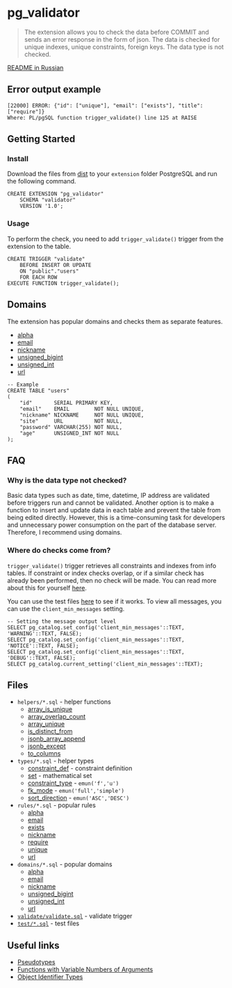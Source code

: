 # pg_validator

> The extension allows you to check the data before COMMIT and sends an error response in the form
> of json. The data is checked for unique indexes, unique constraints, foreign keys. The data type
> is not checked.

[README in Russian](./README.ru.md)

## Error output example

```
[22000] ERROR: {"id": ["unique"], "email": ["exists"], "title": ["require"]}
Where: PL/pgSQL function trigger_validate() line 125 at RAISE
```

## Getting Started

### Install

Download the files from [dist](./dist) to your `extension` folder PostgreSQL and run the following
command.

```postgresql
CREATE EXTENSION "pg_validator"
    SCHEMA "validator"
    VERSION '1.0';
```

### Usage

To perform the check, you need to add `trigger_validate()` trigger from the extension to the table.

```postgresql
CREATE TRIGGER "validate"
    BEFORE INSERT OR UPDATE
    ON "public"."users"
    FOR EACH ROW
EXECUTE FUNCTION trigger_validate();
```

## Domains

The extension has popular domains and checks them as separate features.

- [alpha](./domains/alpha.sql)
- [email](./domains/email.sql)
- [nickname](./domains/nickname.sql)
- [unsigned_bigint](./domains/unsigned_bigint.sql)
- [unsigned_int](./domains/unsigned_int.sql)
- [url](./domains/url.sql)

```postgresql
-- Example
CREATE TABLE "users"
(
    "id"       SERIAL PRIMARY KEY,
    "email"    EMAIL        NOT NULL UNIQUE,
    "nickname" NICKNAME     NOT NULL UNIQUE,
    "site"     URL          NOT NULL,
    "password" VARCHAR(255) NOT NULL,
    "age"      UNSIGNED_INT NOT NULL
);
```

## FAQ

### Why is the data type not checked?

Basic data types such as date, time, datetime, IP address are validated before triggers run and
cannot be validated. Another option is to make a function to insert and update data in each table
and prevent the table from being edited directly. However, this is a time-consuming task for
developers and unnecessary power consumption on the part of the database server. Therefore, I
recommend using domains.

### Where do checks come from?

`trigger_validate()` trigger retrieves all constraints and indexes from info tables. If constraint
or index checks overlap, or if a similar check has already been performed, then no check will be
made. You can read more about this for yourself [here](./validate/validate.sql).

You can use the test files [here](./test/validate) to see if it works. To view all messages, you can
use the `client_min_messages` setting.

```postgresql
-- Setting the message output level
SELECT pg_catalog.set_config('client_min_messages'::TEXT, 'WARNING'::TEXT, FALSE);
SELECT pg_catalog.set_config('client_min_messages'::TEXT, 'NOTICE'::TEXT, FALSE);
SELECT pg_catalog.set_config('client_min_messages'::TEXT, 'DEBUG'::TEXT, FALSE);
SELECT pg_catalog.current_setting('client_min_messages'::TEXT);
```

## Files

- `helpers/*.sql` - helper functions
    - [array_is_unique](./helpers/array_is_unique.sql)
    - [array_overlap_count](./helpers/array_overlap_count.sql)
    - [array_unique](./helpers/array_unique.sql)
    - [is_distinct_from](./helpers/is_distinct_from.sql)
    - [jsonb_array_append](./helpers/jsonb_array_append.sql)
    - [jsonb_except](./helpers/jsonb_except.sql)
    - [to_columns](./helpers/to_columns.sql)
- `types/*.sql` - helper types
    - [constraint_def](./types/constraint_def) - constraint definition
    - [set](./types/set) - mathematical set
    - [constraint_type](./types/constraint_type.sql) - `emun('f','u')`
    - [fk_mode](./types/fk_mode.sql) - `emun('full','simple')`
    - [sort_direction](./types/sort_direction.sql) - `emun('ASC','DESC')`
- `rules/*.sql` - popular rules
    - [alpha](./rules/alpha.sql)
    - [email](./rules/email.sql)
    - [exists](./rules/exists_rule.sql)
    - [nickname](./rules/nickname.sql)
    - [require](./rules/require_rule.sql)
    - [unique](./rules/unique_rule.sql)
    - [url](./rules/url.sql)
- `domains/*.sql` - popular domains
    - [alpha](./domains/alpha.sql)
    - [email](./domains/email.sql)
    - [nickname](./domains/nickname.sql)
    - [unsigned_bigint](./domains/unsigned_bigint.sql)
    - [unsigned_int](./domains/unsigned_int.sql)
    - [url](./domains/url.sql)
- [`validate/validate.sql`](./validate/validate.sql) - validate trigger
- [`test/*.sql`](./test) - test files

## Useful links

- [Pseudotypes](https://www.postgresql.org/docs/current/datatype-pseudo.html)
- [Functions with Variable Numbers of Arguments](https://www.postgresql.org/docs/current/xfunc-sql.html#XFUNC-SQL-VARIADIC-FUNCTIONS)
- [Object Identifier Types](https://www.postgresql.org/docs/current/datatype-oid.html#DATATYPE-OID-TABLE)
